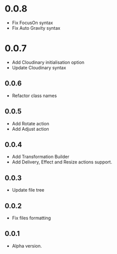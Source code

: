 # 0.0.8
- Fix FocusOn syntax
- Fix Auto Gravity syntax

# 0.0.7
- Add Cloudinary initialisation option
- Update Cloudinary syntax

## 0.0.6
- Refactor class names

## 0.0.5
- Add Rotate action
- Add Adjust action

## 0.0.4
- Add Transformation Builder
- Add Delivery, Effect and Resize actions support.

## 0.0.3
- Update file tree

## 0.0.2
- Fix files formatting

## 0.0.1
- Alpha version.
